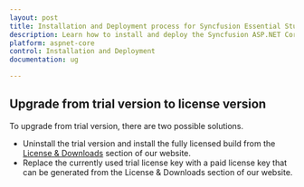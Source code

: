```yaml
---
layout: post
title: Installation and Deployment process for Syncfusion Essential Studio ASP.NET Core products
description: Learn how to install and deploy the Syncfusion ASP.NET Core component
platform: aspnet-core
control: Installation and Deployment
documentation: ug

---
```


## Upgrade from trial version to license version

To upgrade from trial version, there are two possible solutions.

* Uninstall the trial version and install the fully licensed build from the [License & Downloads](https://www.syncfusion.com/account/downloads) section of our website.  
* Replace the currently used trial license key with a paid license key that can be generated from the License & Downloads section of our website.
